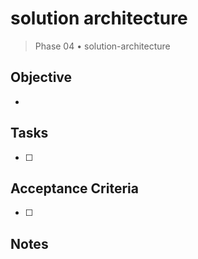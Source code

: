 # solution architecture

> Phase 04 • solution-architecture

## Objective
- 

## Tasks
- [ ] 

## Acceptance Criteria
- [ ] 

## Notes

